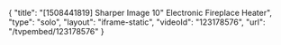 {
    "title": "[1508441819] Sharper Image 10\" Electronic Fireplace Heater",
    "type": "solo",
    "layout": "iframe-static",
    "videoId": "123178576",
    "url": "\/tvpembed\/123178576"
}